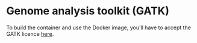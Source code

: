 # Genome analysis toolkit (GATK) 
To build the container and use the Docker image, you'll have to accept the GATK
licence [here](https://software.broadinstitute.org/gatk/download).


